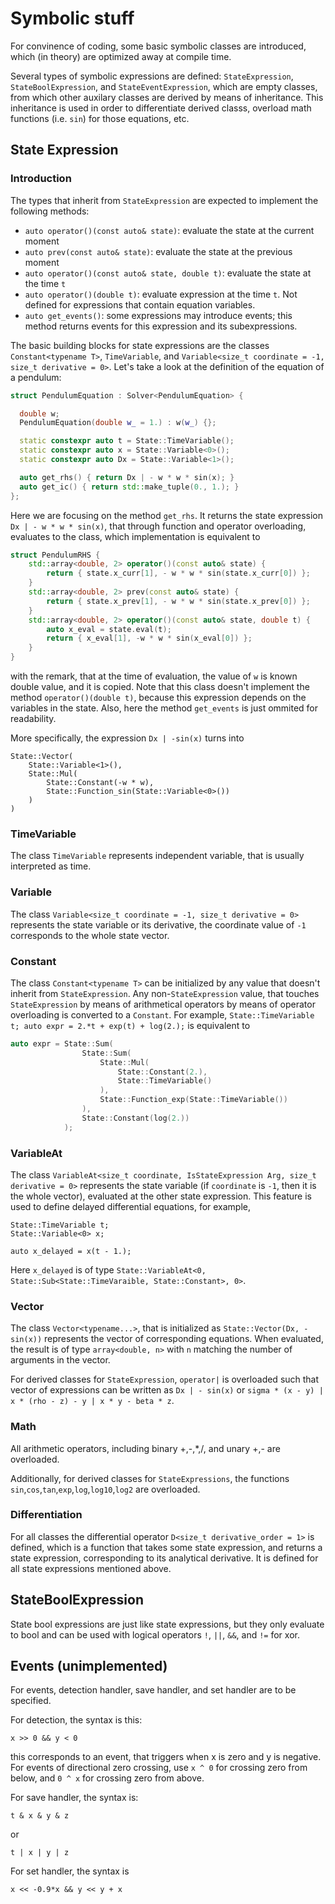 # Symbolic stuff

For convinence of coding, some basic symbolic classes are introduced, which (in theory) are optimized away at compile time.

Several types of symbolic expressions are defined: ```StateExpression```, ```StateBoolExpression```, and ```StateEventExpression```, which are empty classes, from which other auxilary classes are derived by means of inheritance. This inheritance is used in order to differentiate derived classs, overload math functions (i.e. ```sin```) for those equations, etc.

## State Expression

### Introduction

The types that inherit from ```StateExpression``` are expected to implement the following methods:
- ```auto operator()(const auto& state)```: evaluate the state at the current moment
- ```auto prev(const auto& state)```: evaluate the state at the previous moment
- ```auto operator()(const auto& state, double t)```: evaluate the state at the time ```t```
- ```auto operator()(double t)```: evaluate expression at the time ```t```. Not defined for expressions that contain equation variables.
- ```auto get_events()```: some expressions may introduce events; this method returns events for this expression and its subexpressions.

The basic building blocks for state expressions are the classes ```Constant<typename T>```, ```TimeVariable```, and ```Variable<size_t coordinate = -1, size_t derivative = 0>```. Let's take a look at the definition of the equation of a pendulum:

```c++
struct PendulumEquation : Solver<PendulumEquation> {

  double w;
  PendulumEquation(double w_ = 1.) : w(w_) {};

  static constexpr auto t = State::TimeVariable();
  static constexpr auto x = State::Variable<0>();
  static constexpr auto Dx = State::Variable<1>();

  auto get_rhs() { return Dx | - w * w * sin(x); }
  auto get_ic() { return std::make_tuple(0., 1.); }
};
```

Here we are focusing on the method `get_rhs`. It returns the state expression ```Dx | - w * w * sin(x)```, that through function and operator overloading, evaluates to the class, which implementation is equivalent to

```c++
struct PendulumRHS {
    std::array<double, 2> operator()(const auto& state) {
        return { state.x_curr[1], - w * w * sin(state.x_curr[0]) };
    }
    std::array<double, 2> prev(const auto& state) {
        return { state.x_prev[1], - w * w * sin(state.x_prev[0]) };
    }
    std::array<double, 2> operator()(const auto& state, double t) {
        auto x_eval = state.eval(t);
        return { x_eval[1], -w * w * sin(x_eval[0]) };
    }
}
```

with the remark, that at the time of evaluation, the value of ```w``` is known double value, and it is copied. Note that this class doesn't implement the method `operator()(double t)`, because this expression depends on the variables in the state. Also, here the method ```get_events``` is just ommited for readability. 

More specifically, the expression ```Dx | -sin(x)``` turns into 
```
State::Vector(
    State::Variable<1>(), 
    State::Mul(
        State::Constant(-w * w),
        State::Function_sin(State::Variable<0>())
    )
)
```

### TimeVariable

The class ```TimeVariable``` represents independent variable, that is usually interpreted as time.

### Variable

The class ```Variable<size_t coordinate = -1, size_t derivative = 0>``` represents the state variable or its derivative, the coordinate value of `-1` corresponds to the whole state vector.

### Constant

The class ```Constant<typename T>``` can be initialized by any value that doesn't inherit from `StateExpression`. Any non-`StateExpression` value, that touches `StateExpression` by means of arithmetical operators by means of operator overloading is converted to a `Constant`. For example, 
`State::TimeVariable t; auto expr = 2.*t + exp(t) + log(2.);`
is equivalent to 
```c++
auto expr = State::Sum(
                State::Sum(
                    State::Mul(
                        State::Constant(2.), 
                        State::TimeVariable()
                    ),
                    State::Function_exp(State::TimeVariable())
                ),
                State::Constant(log(2.))
            );
```

### VariableAt

The class `VariableAt<size_t coordinate, IsStateExpression Arg, size_t derivative = 0>` represents the state variable (if `coordinate` is `-1`, then it is the whole vector), evaluated at the other state expression. This feature is used to define delayed differential equations, for example,

```
State::TimeVariable t;
State::Variable<0> x;

auto x_delayed = x(t - 1.);
```
Here ```x_delayed``` is of type `State::VariableAt<0, State::Sub<State::TimeVaraible, State::Constant>, 0>`.

### Vector

The class ```Vector<typename...>```, that is initialized as `State::Vector(Dx, -sin(x))` represents the vector of corresponding equations. When evaluated, the result is of type `array<double, n>` with `n` matching the number of arguments in the vector.

For derived classes for `StateExpression`, `operator|` is overloaded such that vector of expressions can be written as `Dx | - sin(x)` or `sigma * (x - y) | x * (rho - z) - y | x * y - beta * z`.


### Math 

All arithmetic operators, including binary +,-,*,/, and unary +,- are overloaded.

Additionally, for derived classes for `StateExpressions`, the functions `sin`,`cos`,`tan`,`exp`,`log`,`log10`,`log2` are overloaded.


### Differentiation

For all classes the differential operator `D<size_t derivative_order = 1>` is defined, which is a function that takes some state expression, and returns a state expression, corresponding to its analytical derivative. It is defined for all state expressions mentioned above.


## StateBoolExpression

State bool expressions are just like state expressions, but they only evaluate to bool and can be used with logical operators `!`, `||`, `&&`, and `!=` for xor.

## Events (unimplemented)

For events, detection handler, save handler, and set handler are to be specified.

For detection, the syntax is this:
```
x >> 0 && y < 0
```
this corresponds to an event, that triggers when x is zero and y is negative. For events of directional zero crossing, use `x ^ 0` for crossing zero from below, and `0 ^ x` for crossing zero from above.

For save handler, the syntax is:
```
t & x & y & z
```
or
```
t | x | y | z
```

For set handler, the syntax is
```
x << -0.9*x && y << y + x
```
